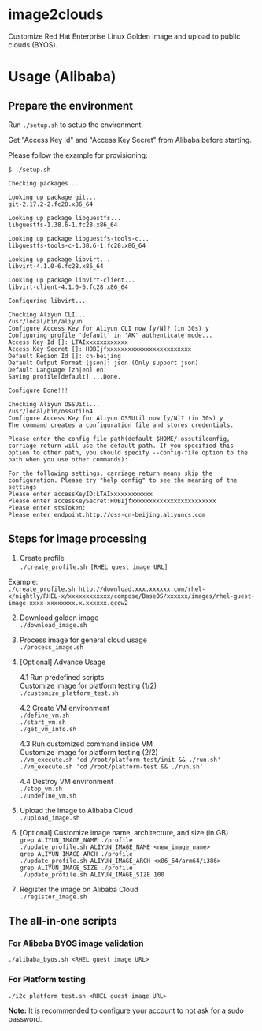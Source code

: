 # image2clouds
Customize Red Hat Enterprise Linux Golden Image and upload to public clouds (BYOS).  

# Usage (Alibaba)

## Prepare the environment
Run `./setup.sh` to setup the environment.

Get "Access Key Id" and "Access Key Secret" from Alibaba before starting.

Please follow the example for provisioning:  

```
$ ./setup.sh 

Checking packages...

Looking up package git...
git-2.17.2-2.fc28.x86_64

Looking up package libguestfs...
libguestfs-1.38.6-1.fc28.x86_64

Looking up package libguestfs-tools-c...
libguestfs-tools-c-1.38.6-1.fc28.x86_64

Looking up package libvirt...
libvirt-4.1.0-6.fc28.x86_64

Looking up package libvirt-client...
libvirt-client-4.1.0-6.fc28.x86_64

Configuring libvirt...

Checking Aliyun CLI...
/usr/local/bin/aliyun
Configure Access Key for Aliyun CLI now [y/N]? (in 30s) y
Configuring profile 'default' in 'AK' authenticate mode...
Access Key Id []: LTAIxxxxxxxxxxxx
Access Key Secret []: HOBIjfxxxxxxxxxxxxxxxxxxxxxxxx
Default Region Id []: cn-beijing
Default Output Format [json]: json (Only support json)
Default Language [zh|en] en: 
Saving profile[default] ...Done.

Configure Done!!!

Checking Aliyun OSSUitl...
/usr/local/bin/ossutil64
Configure Access Key for Aliyun OSSUtil now [y/N]? (in 30s) y
The command creates a configuration file and stores credentials.

Please enter the config file path(default $HOME/.ossutilconfig, carriage return will use the default path. If you specified this option to other path, you should specify --config-file option to the path when you use other commands):

For the following settings, carriage return means skip the configuration. Please try "help config" to see the meaning of the settings
Please enter accessKeyID:LTAIxxxxxxxxxxxx
Please enter accessKeySecret:HOBIjfxxxxxxxxxxxxxxxxxxxxxxxx
Please enter stsToken:
Please enter endpoint:http://oss-cn-beijing.aliyuncs.com 
```

## Steps for image processing

1. Create profile  
`./create_profile.sh [RHEL guest image URL]`  

Example:  
`./create_profile.sh http://download.xxx.xxxxxx.com/rhel-x/nightly/RHEL-x/xxxxxxxxxxxx/compose/BaseOS/xxxxxx/images/rhel-guest-image-xxxx-xxxxxxxx.x.xxxxxx.qcow2`

2. Download golden image  
`./download_image.sh`

3. Process image for general cloud usage  
`./process_image.sh`

4. [Optional] Advance Usage  

    4.1 Run predefined scripts  
    Customize image for platform testing (1/2)  
    `./customize_platform_test.sh`

    4.2 Create VM environment  
    `./define_vm.sh`  
    `./start_vm.sh`  
    `./get_vm_info.sh`  

    4.3 Run customized command inside VM  
    Customize image for platform testing (2/2)  
    `./vm_execute.sh 'cd /root/platform-test/init && ./run.sh'`  
    `./vm_execute.sh 'cd /root/platform-test && ./run.sh'`

    4.4 Destroy VM environment  
    `./stop_vm.sh`  
    `./undefine_vm.sh`

5. Upload the image to Alibaba Cloud  
`./upload_image.sh`

6. [Optional] Customize image name, architecture, and size (in GB)  
`grep ALIYUN_IMAGE_NAME ./profile`  
`./update_profile.sh ALIYUN_IMAGE_NAME <new_image_name>`  
`grep ALIYUN_IMAGE_ARCH ./profile`  
`./update_profile.sh ALIYUN_IMAGE_ARCH <x86_64/arm64/i386>`  
`grep ALIYUN_IMAGE_SIZE ./profile`  
`./update_profile.sh ALIYUN_IMAGE_SIZE 100`

7.  Register the image on Alibaba Cloud  
`./register_image.sh`

## The all-in-one scripts



### For Alibaba BYOS image validation
`./alibaba_byos.sh <RHEL guest image URL>`

### For Platform testing  
`./i2c_platform_test.sh <RHEL guest image URL>`

**Note:** It is recommended to configure your account to not ask for a sudo password.

